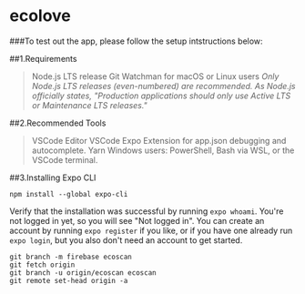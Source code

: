 # ecolove

###To test out the app, please follow the setup intstructions below:

##1.Requirements

>Node.js LTS release
>Git
>Watchman for macOS or Linux users
*Only Node.js LTS releases (even-numbered) are recommended. As Node.js officially states, "Production applications should only use Active LTS or Maintenance LTS releases."*

##2.Recommended Tools
>VSCode Editor
>VSCode Expo Extension for app.json debugging and autocomplete.
>Yarn
>Windows users: PowerShell, Bash via WSL, or the VSCode terminal.

##3.Installing Expo CLI
```
npm install --global expo-cli
```
Verify that the installation was successful by running ```expo whoami```. You're not logged in yet, so you will see "Not logged in". You can create an account by running ```expo register``` if you like, or if you have one already run ```expo login```, but you also don't need an account to get started.

```
git branch -m firebase ecoscan
git fetch origin
git branch -u origin/ecoscan ecoscan
git remote set-head origin -a
```
